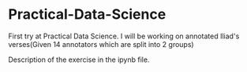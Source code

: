 # Practical-Data-Science
First try at Practical Data Science.
I will be working on annotated Iliad's verses(Given 14 annotators which are split into 2 groups)

Description of the exercise in the ipynb file.
